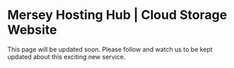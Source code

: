 # Mersey Hosting Hub | Cloud Storage Website

This page will be updated soon. Please follow and watch us to be kept updated about this exciting new service.